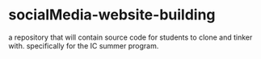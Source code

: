# socialMedia-website-building
a repository that will contain source code for students to clone and tinker with. specifically for the IC summer program. 
